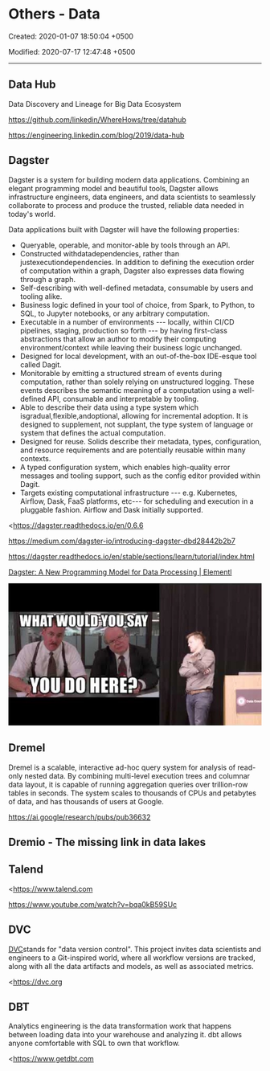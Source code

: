 # Others - Data

Created: 2020-01-07 18:50:04 +0500

Modified: 2020-07-17 12:47:48 +0500

---

## Data Hub

Data Discovery and Lineage for Big Data Ecosystem

<https://github.com/linkedin/WhereHows/tree/datahub>

<https://engineering.linkedin.com/blog/2019/data-hub>

## Dagster

Dagster is a system for building modern data applications. Combining an elegant programming model and beautiful tools, Dagster allows infrastructure engineers, data engineers, and data scientists to seamlessly collaborate to process and produce the trusted, reliable data needed in today's world.

Data applications built with Dagster will have the following properties:
-   Queryable, operable, and monitor-able by tools through an API.
-   Constructed withdatadependencies, rather than justexecutiondependencies. In addition to defining the execution order of computation within a graph, Dagster also expresses data flowing through a graph.
-   Self-describing with well-defined metadata, consumable by users and tooling alike.
-   Business logic defined in your tool of choice, from Spark, to Python, to SQL, to Jupyter notebooks, or any arbitrary computation.
-   Executable in a number of environments --- locally, within CI/CD pipelines, staging, production so forth --- by having first-class abstractions that allow an author to modify their computing environment/context while leaving their business logic unchanged.
-   Designed for local development, with an out-of-the-box IDE-esque tool called Dagit.
-   Monitorable by emitting a structured stream of events during computation, rather than solely relying on unstructured logging. These events describes the semantic meaning of a computation using a well-defined API, consumable and interpretable by tooling.
-   Able to describe their data using a type system which isgradual,flexible,andoptional, allowing for incremental adoption. It is designed to supplement, not supplant, the type system of language or system that defines the actual computation.
-   Designed for reuse. Solids describe their metadata, types, configuration, and resource requirements and are potentially reusable within many contexts.
-   A typed configuration system, which enables high-quality error messages and tooling support, such as the config editor provided within Dagit.
-   Targets existing computational infrastructure --- e.g. Kubernetes, Airflow, Dask, FaaS platforms, etc--- for scheduling and execution in a pluggable fashion. Airflow and Dask initially supported.

<https://dagster.readthedocs.io/en/0.6.6

<https://medium.com/dagster-io/introducing-dagster-dbd28442b2b7>

<https://dagster.readthedocs.io/en/stable/sections/learn/tutorial/index.html>

[Dagster: A New Programming Model for Data Processing | Elementl](https://www.youtube.com/watch?v=D_1VJapCscc)

![WHAT νιουιο:Υ0ΙΙβΑΥ yovoo ](../../media/Technologies-Others-Others---Data-image1.jpg)

## Dremel

Dremel is a scalable, interactive ad-hoc query system for analysis of read-only nested data. By combining multi-level execution trees and columnar data layout, it is capable of running aggregation queries over trillion-row tables in seconds. The system scales to thousands of CPUs and petabytes of data, and has thousands of users at Google.

<https://ai.google/research/pubs/pub36632>

## Dremio - The missing link in data lakes

## Talend

<https://www.talend.com

<https://www.youtube.com/watch?v=bqa0kB59SUc>

## DVC

[DVC](https://dvc.org/)stands for "data version control". This project invites data scientists and engineers to a Git-inspired world, where all workflow versions are tracked, along with all the data artifacts and models, as well as associated metrics.

<https://dvc.org

## DBT

Analytics engineering is the data transformation work that happens between loading data into your warehouse and analyzing it. dbt allows anyone comfortable with SQL to own that workflow.

<https://www.getdbt.com

